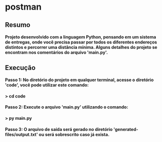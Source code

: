 # postman
## Resumo 
#### Projeto desenvolvido com a linguagem Python, pensando em um sistema de entregas, onde você precisa passar por todos os diferentes endereços distintos e percorrer uma distância mínima. Alguns detalhes do projeto se encontram nos comentários do arquivo 'main.py'.

## Execução
#### Passo 1: No diretório do projeto em qualquer terminal, acesse o diretório 'code', você pode utilizar este comando:
#### > cd code
#### Passo 2: Execute o arquivo 'main.py' utilizando o comando:
#### > py main.py
#### Passo 3: O arquivo de saída será gerado no diretório 'generated-files/output.txt' ou será sobrescrito caso já exista.
